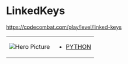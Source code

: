 # LinkedKeys 

https://codecombat.com/play/level/linked-keys
<table>
<tr>
<td>

![Hero Picture](hero.png?raw=true "Hero Picture")

</td>
<td>
<ul>
<li>

[PYTHON](LinkedKeys.py)

</li>
</td>
</tr>
<table>